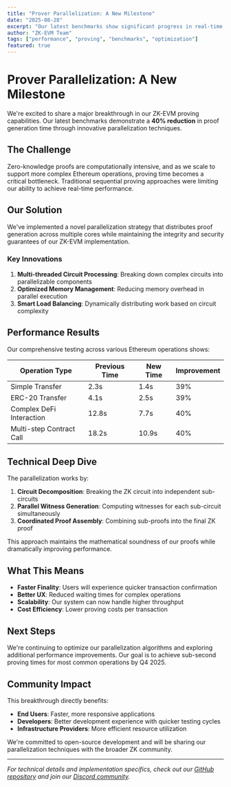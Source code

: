```yaml
---
title: "Prover Parallelization: A New Milestone"
date: "2025-08-28"
excerpt: "Our latest benchmarks show significant progress in real-time proving capabilities, with new parallelization techniques reducing proof generation time by 40%."
author: "ZK-EVM Team"
tags: ["performance", "proving", "benchmarks", "optimization"]
featured: true
---
```


# Prover Parallelization: A New Milestone

We're excited to share a major breakthrough in our ZK-EVM proving capabilities. Our latest benchmarks demonstrate a **40% reduction** in proof generation time through innovative parallelization techniques.

## The Challenge

Zero-knowledge proofs are computationally intensive, and as we scale to support more complex Ethereum operations, proving time becomes a critical bottleneck. Traditional sequential proving approaches were limiting our ability to achieve real-time performance.

## Our Solution

We've implemented a novel parallelization strategy that distributes proof generation across multiple cores while maintaining the integrity and security guarantees of our ZK-EVM implementation.

### Key Innovations

1. **Multi-threaded Circuit Processing**: Breaking down complex circuits into parallelizable components
2. **Optimized Memory Management**: Reducing memory overhead in parallel execution
3. **Smart Load Balancing**: Dynamically distributing work based on circuit complexity

## Performance Results

Our comprehensive testing across various Ethereum operations shows:

| Operation Type | Previous Time | New Time | Improvement |
|----------------|---------------|----------|-------------|
| Simple Transfer | 2.3s | 1.4s | 39% |
| ERC-20 Transfer | 4.1s | 2.5s | 39% |
| Complex DeFi Interaction | 12.8s | 7.7s | 40% |
| Multi-step Contract Call | 18.2s | 10.9s | 40% |

## Technical Deep Dive

The parallelization works by:

1. **Circuit Decomposition**: Breaking the ZK circuit into independent sub-circuits
2. **Parallel Witness Generation**: Computing witnesses for each sub-circuit simultaneously
3. **Coordinated Proof Assembly**: Combining sub-proofs into the final ZK proof

This approach maintains the mathematical soundness of our proofs while dramatically improving performance.

## What This Means

- **Faster Finality**: Users will experience quicker transaction confirmation
- **Better UX**: Reduced waiting times for complex operations
- **Scalability**: Our system can now handle higher throughput
- **Cost Efficiency**: Lower proving costs per transaction

## Next Steps

We're continuing to optimize our parallelization algorithms and exploring additional performance improvements. Our goal is to achieve sub-second proving times for most common operations by Q4 2025.

## Community Impact

This breakthrough directly benefits:
- **End Users**: Faster, more responsive applications
- **Developers**: Better development experience with quicker testing cycles
- **Infrastructure Providers**: More efficient resource utilization

We're committed to open-source development and will be sharing our parallelization techniques with the broader ZK community.

---

*For technical details and implementation specifics, check out our [GitHub repository](https://github.com/ethereum/zkvm) and join our [Discord community](https://discord.gg/zkvm).*
